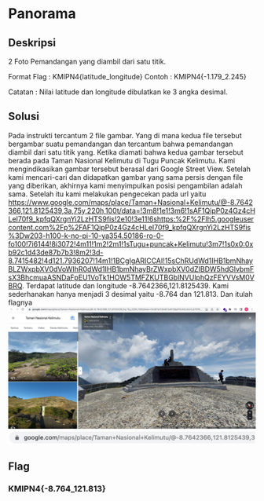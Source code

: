 # Panorama

## Deskripsi
2 Foto Pemandangan yang diambil dari satu titik.

Format Flag : KMIPN4{latitude_longitude}
Contoh : KMIPN4{-1.179_2.245}

Catatan : Nilai latitude dan longitude dibulatkan ke 3 angka desimal.

## Solusi
Pada instrukti tercantum 2 file gambar. Yang di mana kedua file tersebut bergambar suatu pemandangan dan tercantum bahwa pemandangan diambil dari satu titik yang. Ketika diamati bahwa kedua gambar tersebut berada pada Taman Nasional Kelimutu di Tugu Puncak Kelimutu. Kami mengindikasikan gambar tersebut berasal dari Google Street View. Setelah kami mencari-cari dan didapatkan gambar yang sama persis dengan file yang diberikan, akhirnya kami menyimpulkan posisi pengambilan adalah sama. Setelah itu kami melakukan pengecekan pada url yaitu https://www.google.com/maps/place/Taman+Nasional+Kelimutu/@-8.7642366,121.8125439,3a,75y,220h,100t/data=!3m8!1e1!3m6!1sAF1QipP0z4Gz4cHLeI70f9_kpfqQXrgnYi2LzHTS9fis!2e10!3e11!6shttps:%2F%2Flh5.googleusercontent.com%2Fp%2FAF1QipP0z4Gz4cHLeI70f9_kpfqQXrgnYi2LzHTS9fis%3Dw203-h100-k-no-pi-10-ya354.50186-ro-0-fo100!7i6144!8i3072!4m11!1m2!2m1!1sTugu+puncak+Kelimutu!3m7!1s0x0:0xb92c1d43de87b7b3!8m2!3d-8.7415482!4d121.7936207!14m1!1BCgIgARICCAI!15sChRUdWd1IHB1bmNhayBLZWxpbXV0dVoWIhR0dWd1IHB1bmNhayBrZWxpbXV0dZIBDW5hdGlvbmFsX3BhcmuaASNDaFpEU1VoTk1HOW5TMFZKUTBGblNVUlphQzFEYVVsM0VBRQ. Terdapat latitude dan longitude -8.7642366,121.8125439. Kami sederhanakan hanya menjadi 3 desimal yaitu -8.764 dan 121.813. Dan itulah flagnya
![Tampilan Google Street View](./view_1.jpg)
![URL Google Street View](./view_2.jpg)

## Flag
### KMIPN4{-8.764_121.813}
